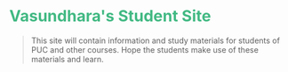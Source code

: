 # <span style="color:#42b983">Vasundhara's Student Site</span>

> This site will contain information and study materials for students of PUC and other courses. Hope the students make use of these materials and learn.
